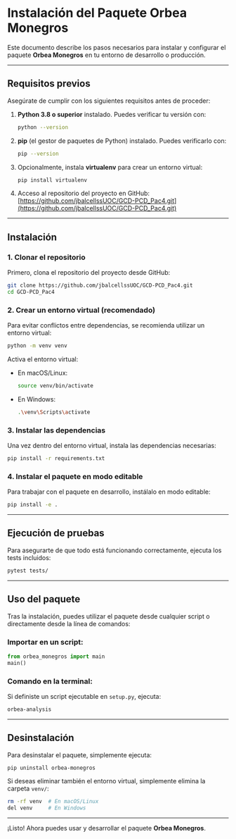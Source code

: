 # Instalación del Paquete Orbea Monegros

Este documento describe los pasos necesarios para instalar y configurar el paquete **Orbea Monegros** en tu entorno de desarrollo o producción.

---

## Requisitos previos

Asegúrate de cumplir con los siguientes requisitos antes de proceder:

1. **Python 3.8 o superior** instalado. Puedes verificar tu versión con:
   ```bash
   python --version
   ```

2. **pip** (el gestor de paquetes de Python) instalado. Puedes verificarlo con:
   ```bash
   pip --version
   ```

3. Opcionalmente, instala **virtualenv** para crear un entorno virtual:
   ```bash
   pip install virtualenv
   ```

4. Acceso al repositorio del proyecto en GitHub:
   [https://github.com/jbalcellssUOC/GCD-PCD_Pac4.git](https://github.com/jbalcellssUOC/GCD-PCD_Pac4.git)

---

## Instalación

### 1. Clonar el repositorio

Primero, clona el repositorio del proyecto desde GitHub:

```bash
git clone https://github.com/jbalcellssUOC/GCD-PCD_Pac4.git
cd GCD-PCD_Pac4
```

### 2. Crear un entorno virtual (recomendado)

Para evitar conflictos entre dependencias, se recomienda utilizar un entorno virtual:

```bash
python -m venv venv
```

Activa el entorno virtual:
- En macOS/Linux:
  ```bash
  source venv/bin/activate
  ```
- En Windows:
  ```bash
  .\venv\Scripts\activate
  ```

### 3. Instalar las dependencias

Una vez dentro del entorno virtual, instala las dependencias necesarias:

```bash
pip install -r requirements.txt
```

### 4. Instalar el paquete en modo editable

Para trabajar con el paquete en desarrollo, instálalo en modo editable:

```bash
pip install -e .
```

---

## Ejecución de pruebas

Para asegurarte de que todo está funcionando correctamente, ejecuta los tests incluidos:

```bash
pytest tests/
```

---

## Uso del paquete

Tras la instalación, puedes utilizar el paquete desde cualquier script o directamente desde la línea de comandos:

### Importar en un script:

```python
from orbea_monegros import main
main()
```

### Comando en la terminal:

Si definiste un script ejecutable en `setup.py`, ejecuta:

```bash
orbea-analysis
```

---

## Desinstalación

Para desinstalar el paquete, simplemente ejecuta:

```bash
pip uninstall orbea-monegros
```

Si deseas eliminar también el entorno virtual, simplemente elimina la carpeta `venv/`:

```bash
rm -rf venv  # En macOS/Linux
del venv     # En Windows
```

---

¡Listo! Ahora puedes usar y desarrollar el paquete **Orbea Monegros**.

